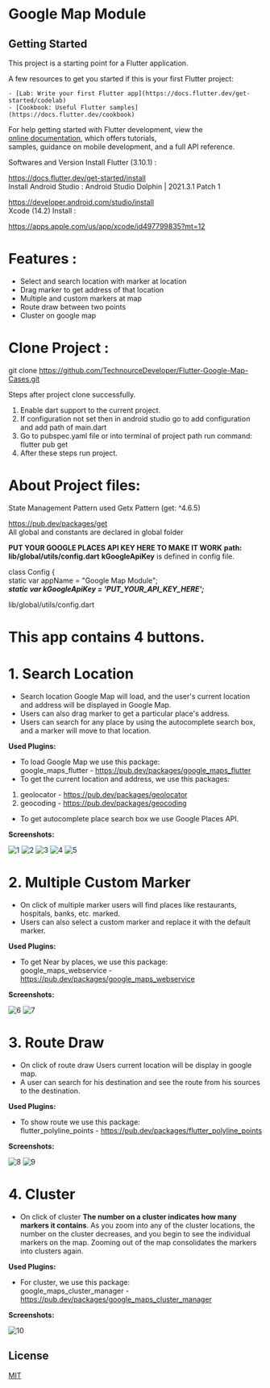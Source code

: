 
# Google Map Module

## Getting Started

This project is a starting point for a Flutter application.

A few resources to get you started if this is your first Flutter project:


    - [Lab: Write your first Flutter app](https://docs.flutter.dev/get-started/codelab)  
    - [Cookbook: Useful Flutter samples](https://docs.flutter.dev/cookbook)  


For help getting started with Flutter development, view the  
[online documentation](https://docs.flutter.dev/), which offers tutorials,  
samples, guidance on mobile development, and a full API reference.


Softwares and Version Install Flutter (3.10.1) :

https://docs.flutter.dev/get-started/install    
Install Android Studio : Android Studio Dolphin | 2021.3.1 Patch 1

https://developer.android.com/studio/install    
Xcode (14.2) Install :

https://apps.apple.com/us/app/xcode/id497799835?mt=12

# Features :

- Select and search location with marker at location
- Drag marker to get address of that location
- Multiple and custom markers at map
- Route draw between two points
- Cluster on google map

# Clone Project :

git clone https://github.com/TechnourceDeveloper/Flutter-Google-Map-Cases.git

Steps after project clone successfully.
1. Enable dart support to the current project.
2. If configuration not set then in android studio go to add configuration and add path of main.dart
3. Go to pubspec.yaml file or into terminal of project path run command: flutter pub get
4. After these steps run project.

# About Project files:

State Management Pattern used Getx Pattern (get: ^4.6.5)

https://pub.dev/packages/get    
All global and constants are declared in global folder

**PUT YOUR GOOGLE PLACES API KEY HERE TO MAKE IT WORK**
**path: lib/global/utils/config.dart**
**kGoogleApiKey** is defined in config file.

class Config {  
static var appName = "Google Map Module";  
***static var kGoogleApiKey = 'PUT_YOUR_API_KEY_HERE';***

lib/global/utils/config.dart

# This app contains 4 buttons.

# 1. Search Location
- Search location Google Map will load, and the user's current location and address will be displayed in Google Map.
- Users can also drag marker to get a particular place's address.
- Users can search for any place by using the autocomplete search box, and a marker will move to that location.

**Used Plugins:**

- To load Google Map we use this package:  
  google_maps_flutter - https://pub.dev/packages/google_maps_flutter
- To get the current location and address, we use this packages:
1. geolocator - https://pub.dev/packages/geolocator
2. geocoding - https://pub.dev/packages/geocoding
- To get autocomplete place search box we use Google Places API.

**Screenshots:**

![1](https://github.com/TechnourceDeveloper/Flutter-Google-Map-Cases/assets/70566076/328a557d-3f13-4ff5-821f-0702335074a2)
![2](https://github.com/TechnourceDeveloper/Flutter-Google-Map-Cases/assets/70566076/13d2bb69-aab0-43eb-a334-9dc5cb7c8259)
![3](https://github.com/TechnourceDeveloper/Flutter-Google-Map-Cases/assets/70566076/499eda70-b6fa-4684-9b48-7ee62a83a8bc)
![4](https://github.com/TechnourceDeveloper/Flutter-Google-Map-Cases/assets/70566076/dc3944b1-ebb8-4c1b-a2a4-1b00327f3f1b)
![5](https://github.com/TechnourceDeveloper/Flutter-Google-Map-Cases/assets/70566076/8981631e-774d-4632-b42b-4a314f0b20aa)




# 2. Multiple Custom Marker
- On click of multiple marker users will find places like restaurants, hospitals, banks, etc. marked.
- Users can also select a custom marker and replace it with the default marker.

**Used Plugins:**

- To get Near by places, we use this package:  
  google_maps_webservice - https://pub.dev/packages/google_maps_webservice

**Screenshots:**

![6](https://github.com/TechnourceDeveloper/Flutter-Google-Map-Cases/assets/70566076/9e103521-96ac-4af0-af8b-845b585402e6)
![7](https://github.com/TechnourceDeveloper/Flutter-Google-Map-Cases/assets/70566076/b43e92fc-53e4-4220-90da-2a322da1d00e)

# 3. Route Draw
- On click of route draw Users current location will be display in google map.
- A user can search for his destination and see the route from his sources to the destination.

**Used Plugins:**

- To show route we use this package:  
  flutter_polyline_points  - https://pub.dev/packages/flutter_polyline_points

**Screenshots:**

![8](https://github.com/TechnourceDeveloper/Flutter-Google-Map-Cases/assets/70566076/d3f29c14-f895-4152-b91a-00c75b85ca19)
![9](https://github.com/TechnourceDeveloper/Flutter-Google-Map-Cases/assets/70566076/d9f09e7f-db9f-43c4-86a9-72f482cf056a)

# 4. Cluster
- On click of cluster **The number on a cluster indicates how many markers it contains**. As you zoom into any of the cluster locations, the number on the cluster decreases, and you begin to see the individual markers on the map. Zooming out of the map consolidates the markers into clusters again.

**Used Plugins:**
- For cluster, we use this package:  
  google_maps_cluster_manager -  https://pub.dev/packages/google_maps_cluster_manager

**Screenshots:**

![10](https://github.com/TechnourceDeveloper/Flutter-Google-Map-Cases/assets/70566076/4cadbf5e-218a-4881-9336-8d9291ac4fc7)


## License

[MIT](LICENSE)

